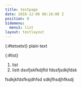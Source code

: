```yaml
---
title: testpage
date: 2016-12-06 08:16:00 Z
position: 0
Sidemenu:
  menu1: list
layout: testlayout
---
```


{:#tetxetxt}
plain text

{:#list}
1. list
2. listt dsofjskfkdjfld
fdssfjsdkjfdsk

fsdkjkfdsfksjdhfsd
sdkjfhsdjhfksdj

